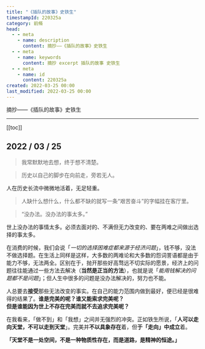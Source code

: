 ```yaml
---
title: "《插队的故事》史铁生"
timestampId: 220325a
category: 前脩
head:
  - - meta
    - name: description
      content: 摘抄——《插队的故事》史铁生
  - - meta
    - name: keywords
      content: 摘抄 excerpt 插队的故事 史铁生
  - - meta
    - name: id
      content: 220325a
created: 2022-03-25 00:00
last_modified: 2022-03-25 00:00
---
```


摘抄——《插队的故事》史铁生

---

[[toc]]

## 2022 / 03 / 25

> 我常默默地去想，终于想不清楚。

> 历史以自己的脚步在向前走，旁若无人。

人在历史长流中微微地活着，无足轻重。

> 人缺什么想什么，什么都不缺的就写一条“艰苦奋斗”的字幅挂在客厅里。

> “没办法。没办法的事太多。”

世上没办法的事情太多。必须去面对的、不满但无力改变的、要在两难之间做出选择的事太多。

在消费的时候，我们会说「*一切的选择困难症都来源于经济问题*」，钱不够，没法不做选择题。在生活上同样是这样，大多数的两难论和大多数的怨词詈语都是由于能力不够，无法两全。区别在于，抛开那些好高骛远不切实际的愿景，经济上的问题往往能通过一些方法去解决（**当然是正当的方法**），也就是说「*能用钱解决的问题都不是问题*」；但人生中很多的问题是没办法解决的，努力也不能。

人总要去**接受**那些无法改变的事实。在自己的能力范围内做到最好，便已经是很难得的结果了。**谁是完美的呢？谁又能索求完美呢？**  
**但是谁能因为世上不存在完美而就不去追求完美呢？**

在我看来，「做不到」和「我想」之间并无强烈的冲突。正如铁生所说，「**人可以走向天堂，不可以走到天堂**」。完美并**不以具象存在**着，但**于「走向」中成立**着。

**「天堂不是一处空间，不是一种物质性存在，而是道路，是精神的恒途。」**
